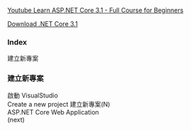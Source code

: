 

[Youtube Learn ASP.NET Core 3.1 - Full Course for Beginners](https://www.youtube.com/watch?v=C5cnZ-gZy2I&ab_channel=freeCodeCamp.org)  


[Download .NET Core 3.1](https://dotnet.microsoft.com/download/dotnet/3.1)  


### Index  
建立新專案  





### 建立新專案  

啟動 VisualStudio  
Create a new project 建立新專案(N)  
ASP.NET Core Web Application  
(next)  

